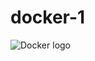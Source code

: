 # docker-1

![Docker logo](https://github.com/MANT-i-S/imgs/blob/master/5847f2dccef1014c0b5e4871.png)
